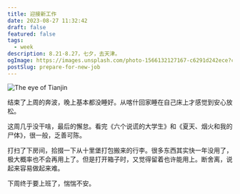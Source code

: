 ```yaml
---
title: 迎接新工作
date: 2023-08-27 11:32:42
draft: false
featured: false
tags:
  - week
description: 8.21-8.27，七夕，去天津。
ogImage: https://images.unsplash.com/photo-1566132127167-c6291d242ece?crop=entropy&cs=tinysrgb&fit=max&fm=jpg&ixid=M3wzNjAwOTd8MHwxfHNlYXJjaHwxfHx0aWFuamlufGVufDB8MHx8fDE2OTQxODE0MDZ8MA&ixlib=rb-4.0.3&q=80&w=1080
postSlug: prepare-for-new-job
---
```


![The eye of Tianjin](https://images.unsplash.com/photo-1566132127167-c6291d242ece?crop=entropy&cs=tinysrgb&fit=max&fm=jpg&ixid=M3wzNjAwOTd8MHwxfHNlYXJjaHwxfHx0aWFuamlufGVufDB8MHx8fDE2OTQxODE0MDZ8MA&ixlib=rb-4.0.3&q=80&w=1080)

结束了上周的奔波，晚上基本都没睡好。从喀什回家睡在自己床上才感觉到安心放松。

这周几乎没干啥，最后的懈怠。看完《六个说谎的大学生》和《夏天、烟火和我的尸体》，很一般，乏善可陈。

打扫了下房间，拾掇一下从十里堡打包搬来的行李。很多东西其实快一年没用了，极大概率也不会再用上了。但是打开箱子时，又觉得留着也许能用上。断舍离，说起来容易做起来难。

下周终于要上班了，惴惴不安。
